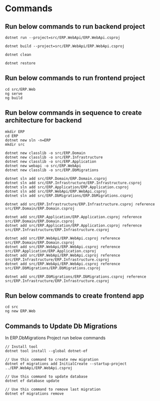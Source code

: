 # Commands

## Run below commands to run backend project
````
dotnet run --project=src/ERP.WebApi/ERP.WebApi.csproj

dotnet build --project=src/ERP.WebApi/ERP.WebApi.csproj

dotnet clean

dotnet restore
````

## Run below commands to run frontend project
````
cd src/ERP.Web
ng serve
ng build
````

## Run below commands in sequence to create architecture for backend
````
mkdir ERP
cd ERP
dotnet new sln -n=ERP
mkdir src

dotnet new classlib -o src/ERP.Domain
dotnet new classlib -o src/ERP.Infrastructure
dotnet new classlib -o src/ERP.Application
dotnet new webapi -o src/ERP.WebApi
dotnet new classlib -o src/ERP.DbMigrations

dotnet sln add src/ERP.Domain/ERP.Domain.csproj
dotnet sln add src/ERP.Infrastructure/ERP.Infrastructure.csproj
dotnet sln add src/ERP.Application/ERP.Application.csproj
dotnet sln add src/ERP.WebApi/ERP.WebApi.csproj
dotnet sln add src/ERP.DbMigrations/ERP.DbMigrations.csproj

dotnet add src/ERP.Infrastructure/ERP.Infrastructure.csproj reference src/ERP.Domain/ERP.Domain.csproj

dotnet add src/ERP.Application/ERP.Application.csproj reference src/ERP.Domain/ERP.Domain.csproj
dotnet add src/ERP.Application/ERP.Application.csproj reference src/ERP.Infrastructure/ERP.Infrastructure.csproj

dotnet add src/ERP.WebApi/ERP.WebApi.csproj reference src/ERP.Domain/ERP.Domain.csproj
dotnet add src/ERP.WebApi/ERP.WebApi.csproj reference src/ERP.Application/ERP.Application.csproj
dotnet add src/ERP.WebApi/ERP.WebApi.csproj reference src/ERP.Infrastructure/ERP.Infrastructure.csproj
dotnet add src/ERP.WebApi/ERP.WebApi.csproj reference src/ERP.DbMigrations/ERP.DbMigrations.csproj

dotnet add src/ERP.DbMigrations/ERP.DbMigrations.csproj reference src/ERP.Infrastructure/ERP.Infrastructure.csproj
````

## Run below commands to create frontend app
````
cd src
ng new ERP.Web
````

## Commands to Update Db Migrations
In ERP.DbMigrations Project run below commands
````
// Install tool
dotnet tool install --global dotnet-ef

// Use this command to create new migration
dotnet ef migrations add InitialCreate --startup-project ../ERP.WebApi/ERP.WebApi.csproj

// Use this command to update database
dotnet ef database update

// Use this command to remove last migration
dotnet ef migrations remove
````